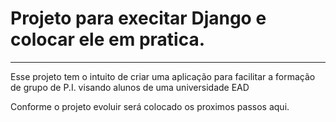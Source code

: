# Projeto para execitar **Django** e colocar ele em pratica.
***

Esse projeto tem o intuito de criar uma aplicação para facilitar a formação de grupo de P.I. visando alunos de uma universidade EAD

Conforme o projeto evoluir será colocado os proximos passos aqui.
